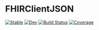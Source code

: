 # FHIRClientJSON

[![Stable](https://img.shields.io/badge/docs-stable-blue.svg)](https://JuliaHealth.github.io/FHIRClientJSON.jl/stable)
[![Dev](https://img.shields.io/badge/docs-dev-blue.svg)](https://JuliaHealth.github.io/FHIRClientJSON.jl/dev)
[![Build Status](https://github.com/JuliaHealth/FHIRClientJSON.jl/workflows/CI/badge.svg)](https://github.com/JuliaHealth/FHIRClientJSON.jl/actions)
[![Coverage](https://codecov.io/gh/JuliaHealth/FHIRClientJSON.jl/branch/master/graph/badge.svg)](https://codecov.io/gh/JuliaHealth/FHIRClientJSON.jl)
